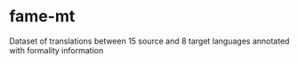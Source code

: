 # fame-mt
Dataset of translations between 15 source and 8 target languages annotated with formality information
